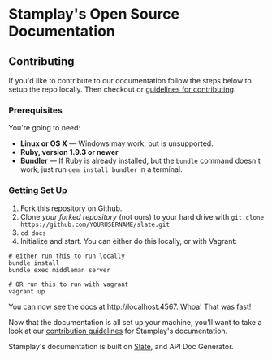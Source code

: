 # Stamplay's Open Source Documentation

Contributing
------------------------------

If you'd like to contribute to our documentation follow the steps below to setup the repo locally. Then checkout or [guidelines for contributing](https://github.com/Stamplay/docs/blob/master/CONTRIBUTING.md).

### Prerequisites

You're going to need:

 - **Linux or OS X** — Windows may work, but is unsupported.
 - **Ruby, version 1.9.3 or newer**
 - **Bundler** — If Ruby is already installed, but the `bundle` command doesn't work, just run `gem install bundler` in a terminal.

### Getting Set Up

1. Fork this repository on Github.
2. Clone *your forked repository* (not ours) to your hard drive with `git clone https://github.com/YOURUSERNAME/slate.git`
3. `cd docs`
4. Initialize and start. You can either do this locally, or with Vagrant:

```shell
# either run this to run locally
bundle install
bundle exec middleman server

# OR run this to run with vagrant
vagrant up
```

You can now see the docs at http://localhost:4567. Whoa! That was fast!

Now that the documentation is all set up your machine, you'll want to take a look at our [contribution guidelines](https://github.com/Stamplay/docs/blob/master/CONTRIBUTING.md) for Stamplay's documentation.

Stamplay's documentation is built on [Slate](https://github.com/tripit/slate), and API Doc Generator.

